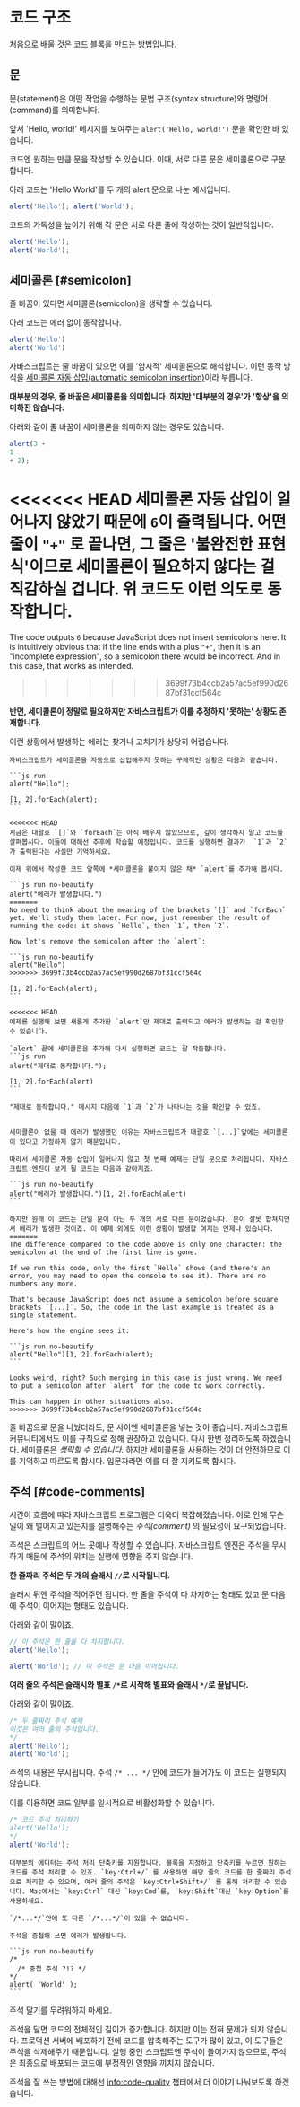 # 코드 구조

처음으로 배울 것은 코드 블록을 만드는 방법입니다.

## 문

문(statement)은 어떤 작업을 수행하는 문법 구조(syntax structure)와 명령어(command)를 의미합니다.

앞서 'Hello, world!' 메시지를 보여주는 `alert('Hello, world!')` 문을 확인한 바 있습니다.

코드엔 원하는 만큼 문을 작성할 수 있습니다. 이때, 서로 다른 문은 세미콜론으로 구분합니다.

아래 코드는 'Hello World'를 두 개의 alert 문으로 나눈 예시입니다.

```js run no-beautify
alert('Hello'); alert('World');
```

코드의 가독성을 높이기 위해 각 문은 서로 다른 줄에 작성하는 것이 일반적입니다.

```js run no-beautify
alert('Hello');
alert('World');
```

## 세미콜론 [#semicolon]

줄 바꿈이 있다면 세미콜론(semicolon)을 생략할 수 있습니다.

아래 코드는 에러 없이 동작합니다.

```js run no-beautify
alert('Hello')
alert('World')
```

자바스크립트는 줄 바꿈이 있으면 이를 '암시적' 세미콜론으로 해석합니다. 이런 동작 방식을 [세미콜론 자동 삽입(automatic semicolon insertion)](https://tc39.github.io/ecma262/#sec-automatic-semicolon-insertion)이라 부릅니다.

**대부분의 경우, 줄 바꿈은 세미콜론을 의미합니다. 하지만 '대부분의 경우'가 '항상'을 의미하진 않습니다.**

아래와 같이 줄 바꿈이 세미콜론을 의미하지 않는 경우도 있습니다.

```js run no-beautify
alert(3 +
1
+ 2);
```

<<<<<<< HEAD
세미콜론 자동 삽입이 일어나지 않았기 때문에 `6`이 출력됩니다. 어떤 줄이 `"+"` 로 끝나면, 그 줄은 '불완전한 표현식'이므로 세미콜론이 필요하지 않다는 걸 직감하실 겁니다. 위 코드도 이런 의도로 동작합니다.
=======
The code outputs `6` because JavaScript does not insert semicolons here. It is intuitively obvious that if the line ends with a plus `"+"`, then it is an "incomplete expression", so a semicolon there would be incorrect. And in this case, that works as intended.
>>>>>>> 3699f73b4ccb2a57ac5ef990d2687bf31ccf564c

**반면, 세미콜론이 정말로 필요하지만 자바스크립트가 이를 추정하지 '못하는' 상황도 존재합니다.**

이런 상황에서 발생하는 에러는 찾거나 고치기가 상당히 어렵습니다.

````smart header="에러 예제"
자바스크립트가 세미콜론을 자동으로 삽입해주지 못하는 구체적인 상황은 다음과 같습니다.

```js run
alert("Hello");

[1, 2].forEach(alert);
```

<<<<<<< HEAD
지금은 대괄호 `[]`와 `forEach`는 아직 배우지 않았으므로, 깊이 생각하지 말고 코드를 살펴봅시다. 이들에 대해선 추후에 학습할 예정입니다. 코드를 실행하면 결과가  `1`과 `2`가 출력된다는 사실만 기억하세요.

이제 위에서 작성한 코드 앞쪽에 *세미콜론을 붙이지 않은 채* `alert`를 추가해 봅시다.

```js run no-beautify
alert("에러가 발생합니다.")
=======
No need to think about the meaning of the brackets `[]` and `forEach` yet. We'll study them later. For now, just remember the result of running the code: it shows `Hello`, then `1`, then `2`.

Now let's remove the semicolon after the `alert`:

```js run no-beautify
alert("Hello")
>>>>>>> 3699f73b4ccb2a57ac5ef990d2687bf31ccf564c

[1, 2].forEach(alert);
```

<<<<<<< HEAD
예제를 실행해 보면 새롭게 추가한 `alert`만 제대로 출력되고 에러가 발생하는 걸 확인할 수 있습니다.

`alert` 끝에 세미콜론을 추가해 다시 실행하면 코드는 잘 작동합니다.
```js run
alert("제대로 동작합니다.");

[1, 2].forEach(alert)
```

"제대로 동작합니다." 메시지 다음에 `1`과 `2`가 나타나는 것을 확인할 수 있죠.


세미콜론이 없을 때 에러가 발생했던 이유는 자바스크립트가 대괄호 `[...]`앞에는 세미콜론이 있다고 가정하지 않기 때문입니다.

따라서 세미콜론 자동 삽입이 일어나지 않고 첫 번째 예제는 단일 문으로 처리됩니다. 자바스크립트 엔진이 보게 될 코드는 다음과 같아지죠.

```js run no-beautify
alert("에러가 발생합니다.")[1, 2].forEach(alert)
```

하지만 원래 이 코드는 단일 문이 아닌 두 개의 서로 다른 문이었습니다. 문이 잘못 합쳐지면서 에러가 발생한 것이죠. 이 예제 외에도 이런 상황이 발생할 여지는 언제나 있습니다.
=======
The difference compared to the code above is only one character: the semicolon at the end of the first line is gone.

If we run this code, only the first `Hello` shows (and there's an error, you may need to open the console to see it). There are no numbers any more.

That's because JavaScript does not assume a semicolon before square brackets `[...]`. So, the code in the last example is treated as a single statement.

Here's how the engine sees it:

```js run no-beautify
alert("Hello")[1, 2].forEach(alert);
```

Looks weird, right? Such merging in this case is just wrong. We need to put a semicolon after `alert` for the code to work correctly.

This can happen in other situations also.
>>>>>>> 3699f73b4ccb2a57ac5ef990d2687bf31ccf564c
````

줄 바꿈으로 문을 나눴더라도, 문 사이엔 세미콜론을 넣는 것이 좋습니다. 자바스크립트 커뮤니티에서도 이를 규칙으로 정해 권장하고 있습니다. 다시 한번 정리하도록 하겠습니다. 세미콜론은 *생략할 수 있습니다.* 하지만 세미콜론을 사용하는 것이 더 안전하므로 이를 기억하고 따르도록 합시다. 입문자라면 이를 더 잘 지키도록 합시다.

## 주석 [#code-comments]

시간이 흐름에 따라 자바스크립트 프로그램은 더욱더 복잡해졌습니다. 이로 인해 무슨 일이 왜 벌어지고 있는지를 설명해주는 *주석(comment)* 의 필요성이 요구되었습니다.

주석은 스크립트의 어느 곳에나 작성할 수 있습니다. 자바스크립트 엔진은 주석을 무시하기 때문에 주석의 위치는 실행에 영향을 주지 않습니다.

**한 줄짜리 주석은 두 개의 슬래시 `//`로 시작됩니다.**

슬래시 뒤엔 주석을 적어주면 됩니다. 한 줄을 주석이 다 차지하는 형태도 있고 문 다음에 주석이 이어지는 형태도 있습니다.

아래와 같이 말이죠.
```js run
// 이 주석은 한 줄을 다 차지합니다.
alert('Hello');

alert('World'); // 이 주석은 문 다음 이어집니다.
```

**여러 줄의 주석은 슬래시와 별표 <code>/&#42;</code>로 시작해 별표와 슬래시 <code>&#42;/</code>로 끝납니다.**

아래와 같이 말이죠.

```js run
/* 두 줄짜리 주석 예제
이것은 여러 줄의 주석입니다.
*/
alert('Hello');
alert('World');
```

주석의 내용은 무시됩니다. 주석 <code>/&#42; ... &#42;/</code> 안에 코드가 들어가도 이 코드는 실행되지 않습니다.

이를 이용하면 코드 일부를 일시적으로 비활성화할 수 있습니다.

```js run
/* 코드 주석 처리하기
alert('Hello');
*/
alert('World');
```

```smart header="단축키 사용하기"
대부분의 에디터는 주석 처리 단축키를 지원합니다. 블록을 지정하고 단축키를 누르면 원하는 코드를 주석 처리할 수 있죠. `key:Ctrl+/` 를 사용하면 해당 줄의 코드를 한 줄짜리 주석으로 처리할 수 있으며, 여러 줄의 주석은 `key:Ctrl+Shift+/` 를 통해 처리할 수 있습니다. Mac에서는 `key:Ctrl` 대신 `key:Cmd`를, `key:Shift`대신 `key:Option`를 사용하세요.
```

````warn header="중첩 주석은 지원하지 않습니다."
`/*...*/`안에 또 다른 `/*...*/`이 있을 수 없습니다.

주석을 중첩해 쓰면 에러가 발생합니다.

```js run no-beautify
/*
  /* 중첩 주석 ?!? */
*/
alert( 'World' );
```
````

주석 달기를 두려워하지 마세요.

주석을 달면 코드의 전체적인 길이가 증가합니다. 하지만 이는 전혀 문제가 되지 않습니다. 프로덕션 서버에 배포하기 전에 코드를 압축해주는 도구가 많이 있고, 이 도구들은 주석을 삭제해주기 때문입니다. 실행 중인 스크립트엔 주석이 들어가지 않으므로, 주석은 최종으로 배포되는 코드에 부정적인 영향을 끼치지 않습니다.

주석을 잘 쓰는 방법에 대해선 <info:code-quality> 챕터에서 더 이야기 나눠보도록 하겠습니다.
